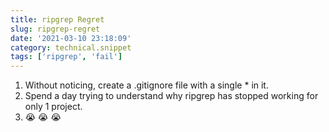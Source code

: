 ```yaml
---
title: ripgrep Regret
slug: ripgrep-regret
date: '2021-03-10 23:18:09'
category: technical.snippet
tags: ['ripgrep', 'fail']
---
```


1. Without noticing, create a .gitignore file with a single \* in it.
2. Spend a day trying to understand why ripgrep has stopped working for only 1
   project.
3. <div className="text-2xl">😭 😭 😭</div>
